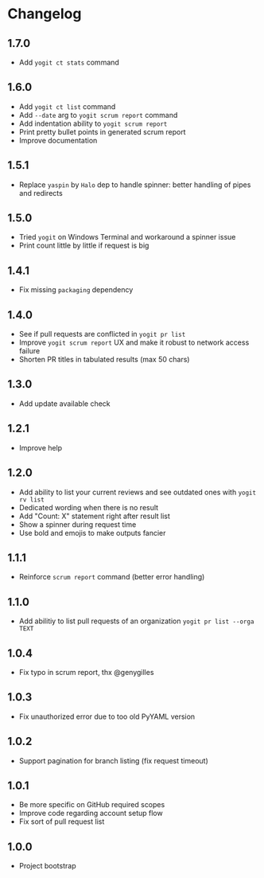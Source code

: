 # Changelog

## 1.7.0

* Add `yogit ct stats` command

## 1.6.0

* Add `yogit ct list` command
* Add `--date` arg to `yogit scrum report` command
* Add indentation ability to `yogit scrum report`
* Print pretty bullet points in generated scrum report
* Improve documentation

## 1.5.1

* Replace `yaspin` by `Halo` dep to handle spinner: better handling of pipes and redirects

## 1.5.0

* Tried `yogit` on Windows Terminal and workaround a spinner issue
* Print count little by little if request is big

## 1.4.1

* Fix missing `packaging` dependency

## 1.4.0

* See if pull requests are conflicted in `yogit pr list`
* Improve `yogit scrum report` UX and make it robust to network access failure
* Shorten PR titles in tabulated results (max 50 chars)

## 1.3.0

* Add update available check

## 1.2.1

* Improve help

## 1.2.0

* Add ability to list your current reviews and see outdated ones with `yogit rv list`
* Dedicated wording when there is no result
* Add "Count: X" statement right after result list
* Show a spinner during request time
* Use bold and emojis to make outputs fancier

## 1.1.1

* Reinforce `scrum report` command (better error handling)

## 1.1.0

* Add abilitiy to list pull requests of an organization `yogit pr list --orga TEXT`

## 1.0.4

* Fix typo in scrum report, thx @genygilles

## 1.0.3

* Fix unauthorized error due to too old PyYAML version

## 1.0.2

* Support pagination for branch listing (fix request timeout)

## 1.0.1

* Be more specific on GitHub required scopes
* Improve code regarding account setup flow
* Fix sort of pull request list

## 1.0.0

* Project bootstrap
